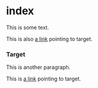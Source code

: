 # index

This is some text.

This is also [a link]() pointing to target.

### Target

This is another paragraph.

This is [a link]() pointing to target.

